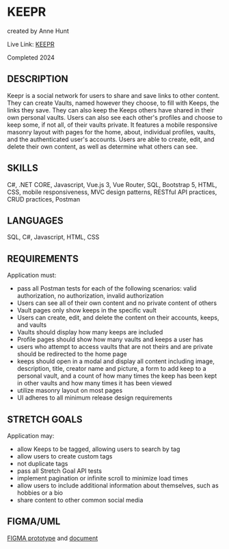 # KEEPR

created by Anne Hunt

Live Link: [KEEPR](https://keepr.annehunt.dev)

Completed 2024

## DESCRIPTION

Keepr is a social network for users to share and save links to other content. They can create Vaults, named however they choose, to fill with Keeps, the links they save. They can also keep the Keeps others have shared in their own personal vaults. Users can also see each other's profiles and choose to keep some, if not all, of their vaults private. It features a mobile responsive masonry layout with pages for the home, about, individual profiles, vaults, and the authenticated user's accounts. Users are able to create, edit, and delete their own content, as well as determine what others can see.

## SKILLS

C#, .NET CORE, Javascript, Vue.js 3, Vue Router, SQL, Bootstrap 5, HTML, CSS, mobile responsiveness, MVC design patterns, RESTful API practices, CRUD practices, Postman

## LANGUAGES

SQL, C#, Javascript, HTML, CSS

## REQUIREMENTS

Application must:

- pass all Postman tests for each of the following scenarios: valid authorization, no authorization, invalid authorization
- Users can see all of their own content and no private content of others
- Vault pages only show keeps in the specific vault
- Users can create, edit, and delete the content on their accounts, keeps, and vaults
- Vaults should display how many keeps are included
- Profile pages should show how many vaults and keeps a user has
- users who attempt to access vaults that are not theirs and are private should be redirected to the home page
- keeps should open in a modal and display all content including image, description, title, creator name and picture, a form to add keep to a personal vault, and a count of how many times the keep has been kept in other vaults and how many times it has been viewed
- utilize masonry layout on most pages
- UI adheres to all minimum release design requirements

## STRETCH GOALS

Application may:

- allow Keeps to be tagged, allowing users to search by tag
- allow users to create custom tags
- not duplicate tags
- pass all Stretch Goal API tests
- implement pagination or infinite scroll to minimize load times
- allow users to include additional information about themselves, such as hobbies or a bio
- share content to other common social media

## FIGMA/UML

[FIGMA prototype](https://www.figma.com/proto/5ImMGVfWaUJwSYLU4xscBk/Keepr?scaling=scale-down&page-id=0:1&starting-point-node-id=7786:144&node-id=7786:144) and [document](https://www.figma.com/file/5ImMGVfWaUJwSYLU4xscBk/Keepr)
